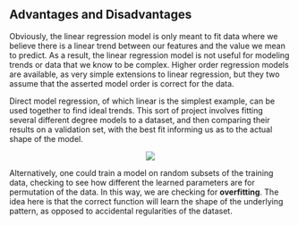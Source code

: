 ## Advantages and Disadvantages

Obviously, the linear regression model is only meant to fit data where we believe there is a linear trend between our features and the value we mean to predict. As a result, the linear regression model is not useful for modeling trends or data that we know to be complex. Higher order regression models are available, as very simple extensions to linear regression, but they two assume that the asserted model order is correct for the data.

Direct model regression, of which linear is the simplest example, can be used together to find ideal trends. This sort of project involves fitting several different degree models to a dataset, and then comparing their results on a validation set, with the best fit informing us as to the actual shape of the model.

<p align="center">
	<img src="/assets/linear-regression-overfitting.png" />
</p>

Alternatively, one could train a model on random subsets of the training data, checking to see how different the learned parameters are for permutation of the data. In this way, we are checking for **overfitting**. The idea here is that the correct function will learn the shape of the underlying pattern, as opposed to accidental regularities of the dataset.

